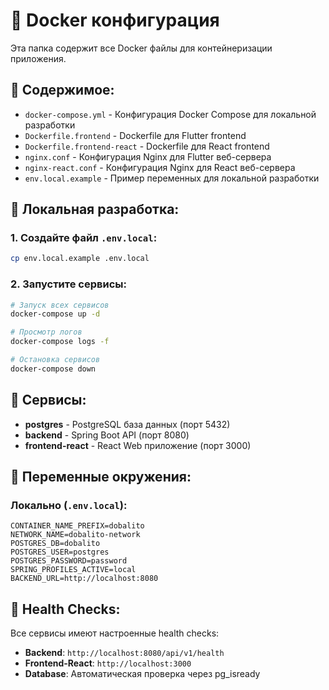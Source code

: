 # 🐳 Docker конфигурация

Эта папка содержит все Docker файлы для контейнеризации приложения.

## 📁 Содержимое:

- `docker-compose.yml` - Конфигурация Docker Compose для локальной разработки
- `Dockerfile.frontend` - Dockerfile для Flutter frontend
- `Dockerfile.frontend-react` - Dockerfile для React frontend
- `nginx.conf` - Конфигурация Nginx для Flutter веб-сервера
- `nginx-react.conf` - Конфигурация Nginx для React веб-сервера
- `env.local.example` - Пример переменных для локальной разработки

## 🚀 Локальная разработка:

### 1. Создайте файл `.env.local`:
```bash
cp env.local.example .env.local
```

### 2. Запустите сервисы:
```bash
# Запуск всех сервисов
docker-compose up -d

# Просмотр логов
docker-compose logs -f

# Остановка сервисов
docker-compose down
```


## 🔧 Сервисы:

- **postgres** - PostgreSQL база данных (порт 5432)
- **backend** - Spring Boot API (порт 8080)
- **frontend-react** - React Web приложение (порт 3000)

## 📝 Переменные окружения:

### Локально (`.env.local`):
```env
CONTAINER_NAME_PREFIX=dobalito
NETWORK_NAME=dobalito-network
POSTGRES_DB=dobalito
POSTGRES_USER=postgres
POSTGRES_PASSWORD=password
SPRING_PROFILES_ACTIVE=local
BACKEND_URL=http://localhost:8080
```


## 🏥 Health Checks:

Все сервисы имеют настроенные health checks:
- **Backend**: `http://localhost:8080/api/v1/health`
- **Frontend-React**: `http://localhost:3000`
- **Database**: Автоматическая проверка через pg_isready
